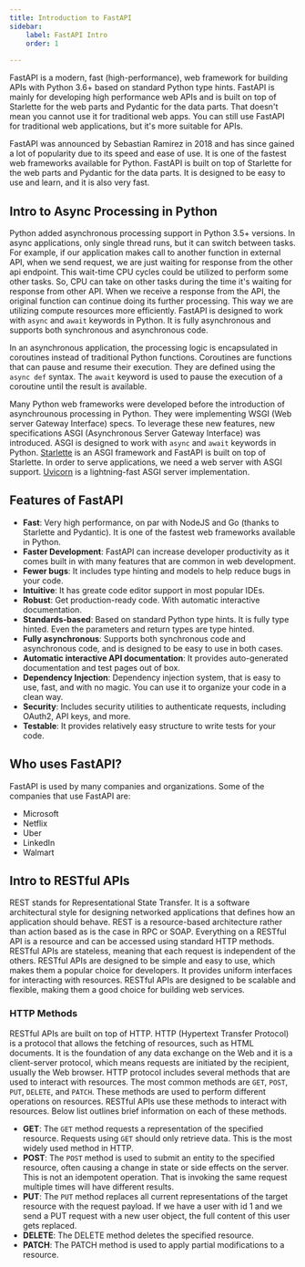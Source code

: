 ```yaml
---
title: Introduction to FastAPI
sidebar:
    label: FastAPI Intro
    order: 1
        
---
```


FastAPI is a modern, fast (high-performance), web framework for building APIs with Python 3.6+ based on standard Python type hints. FastAPI is mainly for developing high performance web APIs and is built on top of Starlette for the web parts and Pydantic for the data parts. That doesn't mean you cannot use it for traditional web apps. You can still use FastAPI for traditional web applications, but it's more suitable for APIs.

FastAPI was announced by Sebastian Ramirez in 2018 and has since gained a lot of popularity due to its speed and ease of use. It is one of the fastest web frameworks available for Python. FastAPI is built on top of Starlette for the web parts and Pydantic for the data parts. It is designed to be easy to use and learn, and it is also very fast.

## Intro to Async Processing in Python

Python added asynchronous processing support in Python 3.5+ versions. In async applications, only single thread runs, but it can switch between tasks. For example, if our application makes call to another function in external API, when we send request, we are just waiting for response from the other api endpoint. This wait-time CPU cycles could be utilized to perform some other tasks. So, CPU can take on other tasks during the time it's waiting for response from other API. When we receive a response from the API, the original function can continue doing its further processing. This way we are utilizing compute resources more efficiently. FastAPI is designed to work with `async` and `await` keywords in Python. It is fully asynchronous and supports both synchronous and asynchronous code.

In an asynchronous application, the processing logic is encapsulated in coroutines instead of traditional Python functions. Coroutines are functions that can pause and resume their execution. They are defined using the `async def` syntax. The `await` keyword is used to pause the execution of a coroutine until the result is available. 

Many Python web frameworks were developed before the introduction of asynchrounous processing in Python. They were implementing WSGI (Web server Gateway Interface) specs. To leverage these new features, new specifications ASGI (Asynchronous Server Gateway Interface) was introduced. ASGI is designed to work with `async` and `await` keywords in Python. [Starlette](https://pypi.org/project/starlette/) is an ASGI framework and FastAPI is built on top of Starlette. In order to serve applications, we need a web server with ASGI support. [Uvicorn](https://pypi.org/project/unicorn/) is a lightning-fast ASGI server implementation.

## Features of FastAPI

- **Fast**: Very high performance, on par with NodeJS and Go (thanks to Starlette and Pydantic). It is one of the fastest web frameworks available in Python.
- **Faster Development**: FastAPI can increase developer productivity as it comes built in with many features that are common in web development.
- **Fewer bugs**: It includes type hinting and models to help reduce bugs in your code.
- **Intuitive**: It has greate code editor support in most popular IDEs.
- **Robust**: Get production-ready code. With automatic interactive documentation.
- **Standards-based**: Based on standard Python type hints. It is fully type hinted. Even the parameters and return types are type hinted.
- **Fully asynchronous**: Supports both synchronous code and asynchronous code, and is designed to be easy to use in both cases.
- **Automatic interactive API documentation**: It provides auto-generated documentation and test pages out of box.
- **Dependency Injection**: Dependency injection system, that is easy to use, fast, and with no magic. You can use it to organize your code in a clean way.
- **Security**: Includes security utilities to authenticate requests, including OAuth2, API keys, and more.
- **Testable**: It provides relatively easy structure to write tests for your code.

## Who uses FastAPI?

FastAPI is used by many companies and organizations. Some of the companies that use FastAPI are:

- Microsoft
- Netflix
- Uber
- LinkedIn
- Walmart

## Intro to RESTful APIs

REST stands for Representational State Transfer. It is a software architectural style for designing networked applications that defines how an application should behave. REST is a resource-based architecture rather than action based as is the case in RPC or SOAP. Everything on a RESTful API is a resource and can be accessed using standard HTTP methods. RESTful APIs are stateless, meaning that each request is independent of the others. RESTful APIs are designed to be simple and easy to use, which makes them a popular choice for developers. It provides uniform interfaces for interacting with resources. RESTful APIs are designed to be scalable and flexible, making them a good choice for building web services.

### HTTP Methods
RESTful APIs are built on top of HTTP. HTTP (Hypertext Transfer Protocol) is a protocol that allows the fetching of resources, such as HTML documents. It is the foundation of any data exchange on the Web and it is a client-server protocol, which means requests are initiated by the recipient, usually the Web browser. HTTP protocol includes several methods that are used to interact with resources. The most common methods are `GET`, `POST`, `PUT`, `DELETE`, and `PATCH`. These methods are used to perform different operations on resources. RESTful APIs use these methods to interact with resources. Below list outlines brief information on each of these methods.

 - **GET**: The `GET` method requests a representation of the specified resource. Requests using `GET` should only retrieve data. This is the most widely used method in HTTP.
- **POST**: The `POST` method is used to submit an entity to the specified resource, often causing a change in state or side effects on the server. This is not an idempotent operation. That is invoking the same request multiple times will have different results.
- **PUT**: The `PUT` method replaces all current representations of the target resource with the request payload. If we have a user with id 1 and we send a PUT request with a new user object, the full content of this user gets replaced.
- **DELETE**: The DELETE method deletes the specified resource. 
- **PATCH**: The PATCH method is used to apply partial modifications to a resource.